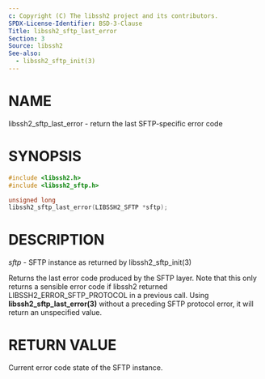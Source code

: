 ```yaml
---
c: Copyright (C) The libssh2 project and its contributors.
SPDX-License-Identifier: BSD-3-Clause
Title: libssh2_sftp_last_error
Section: 3
Source: libssh2
See-also:
  - libssh2_sftp_init(3)
---
```


# NAME

libssh2_sftp_last_error - return the last SFTP-specific error code

# SYNOPSIS

~~~c
#include <libssh2.h>
#include <libssh2_sftp.h>

unsigned long
libssh2_sftp_last_error(LIBSSH2_SFTP *sftp);
~~~

# DESCRIPTION

*sftp* - SFTP instance as returned by libssh2_sftp_init(3)

Returns the last error code produced by the SFTP layer. Note that this only
returns a sensible error code if libssh2 returned LIBSSH2_ERROR_SFTP_PROTOCOL
in a previous call. Using **libssh2_sftp_last_error(3)** without a
preceding SFTP protocol error, it will return an unspecified value.

# RETURN VALUE

Current error code state of the SFTP instance.
